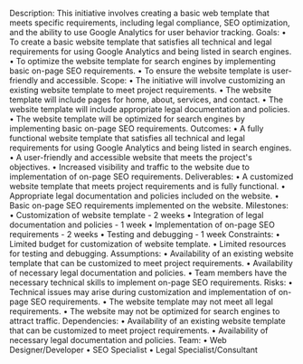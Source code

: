 Description: This initiative involves creating a basic web template that meets specific requirements, including legal compliance, SEO optimization, and the ability to use Google Analytics for user behavior tracking.
Goals:
•	To create a basic website template that satisfies all technical and legal requirements for using Google Analytics and being listed in search engines.
•	To optimize the website template for search engines by implementing basic on-page SEO requirements.
•	To ensure the website template is user-friendly and accessible.
Scope:
•	The initiative will involve customizing an existing website template to meet project requirements.
•	The website template will include pages for home, about, services, and contact.
•	The website template will include appropriate legal documentation and policies.
•	The website template will be optimized for search engines by implementing basic on-page SEO requirements.
Outcomes:
•	A fully functional website template that satisfies all technical and legal requirements for using Google Analytics and being listed in search engines.
•	A user-friendly and accessible website that meets the project's objectives.
•	Increased visibility and traffic to the website due to implementation of on-page SEO requirements.
Deliverables:
•	A customized website template that meets project requirements and is fully functional.
•	Appropriate legal documentation and policies included on the website.
•	Basic on-page SEO requirements implemented on the website.
Milestones:
•	Customization of website template - 2 weeks
•	Integration of legal documentation and policies - 1 week
•	Implementation of on-page SEO requirements - 2 weeks
•	Testing and debugging - 1 week
Constraints:
•	Limited budget for customization of website template.
•	Limited resources for testing and debugging.
Assumptions:
•	Availability of an existing website template that can be customized to meet project requirements.
•	Availability of necessary legal documentation and policies.
•	Team members have the necessary technical skills to implement on-page SEO requirements.
Risks:
•	Technical issues may arise during customization and implementation of on-page SEO requirements.
•	The website template may not meet all legal requirements.
•	The website may not be optimized for search engines to attract traffic.
Dependencies:
•	Availability of an existing website template that can be customized to meet project requirements.
•	Availability of necessary legal documentation and policies.
Team:
•	Web Designer/Developer
•	SEO Specialist
•	Legal Specialist/Consultant
